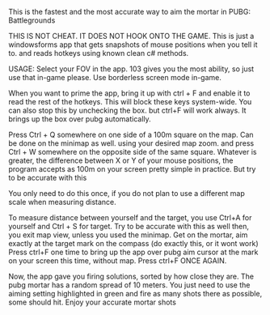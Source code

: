 This is the fastest and the most accurate way to aim the mortar in PUBG: Battlegrounds

THIS IS NOT CHEAT. IT DOES NOT HOOK ONTO THE GAME.
This is just a windowsforms app that gets snapshots of mouse positions when you tell it to.
and reads hotkeys using known clean c# methods.

USAGE:
Select your FOV in the app. 103 gives you the most ability, so just use that in-game please.
Use borderless screen mode in-game.

When you want to prime the app, bring it up with ctrl + F and enable it to read the rest of the hotkeys.
This will block these keys system-wide. You can also  stop this by unchecking the box.
but ctrl+F will work always. It brings up the box over pubg automatically.


Press Ctrl + Q somewhere on one side of a 100m square on the map.
Can be done on the minimap as well.
using your desired map zoom.
and press Ctrl + W somewhere on the opposite side of the same square.
Whatever is greater, the difference between X or Y of your mouse positions, the program accepts as 100m on your screen
pretty simple in practice. But try to be accurate with this

You only need to do this once, if you do not plan to use a different map scale when measuring distance.

To measure distance between yourself and the target, you use Ctrl+A for yourself and Ctrl + S for target.
Try to be accurate with this as well
then, you exit map view, unless you used the minimap.
Get on the mortar, aim exactly at the target mark on the compass
(do exactly this, or it wont work)
Press ctrl+F one time to bring up the app over pubg
aim cursor at the mark on your screen this time, without map.
Press ctrl+F ONCE AGAIN.

Now, the app gave you firing solutions, sorted by how close they are.
The pubg mortar has a random spread of 10 meters.
You just need to use the aiming setting highlighted in green and fire as many shots there as possible, some should hit.
Enjoy your accurate mortar shots
